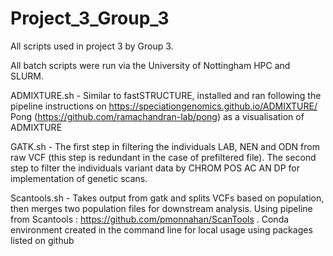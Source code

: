 # Project_3_Group_3

All scripts used in project 3 by Group 3.

All batch scripts were run via the University of Nottingham HPC and SLURM.

ADMIXTURE.sh - 
Similar to fastSTRUCTURE, installed and ran following the pipeline instructions on https://speciationgenomics.github.io/ADMIXTURE/
Pong (https://github.com/ramachandran-lab/pong) as a visualisation of ADMIXTURE

GATK.sh -
The first step in filtering the individuals LAB, NEN and ODN from raw VCF (this step is redundant in the case of prefiltered file). The second step to filter the individuals variant data by CHROM POS AC AN DP for implementation of genetic scans.

Scantools.sh - 
Takes output from gatk and splits VCFs based on population, then merges two population files for downstream analysis. 
Using pipeline from Scantools : https://github.com/pmonnahan/ScanTools .
Conda environment created in the command line for local usage using packages listed on github
